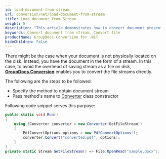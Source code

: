 ```yaml
---
id: load-document-from-stream
url: conversion/net/load-document-from-stream
title: Load document from Stream
weight: 5
description: "This article demonstrates how to convert document presented as stream using GroupDocs.Conversion for .NET API."
keywords: Convert document from stream, Convert file
productName: GroupDocs.Conversion for .NET
hideChildren: False
---
```

There might be the case when your document is not physically located on the disk. Instead, you have the document in the form of a stream. In this case, to avoid the overhead of saving stream as a file on disk, [**GroupDocs.Conversion**](https://products.groupdocs.com/conversion/net) enables you to convert the file streams directly.

The following are the steps to be followed:

*   Specify the method to obtain document stream
*   Pass method's name to [Converter](https://reference.groupdocs.com/conversion/net/groupdocs.conversion/converter) class constructor

Following code snippet serves this purpose:

```csharp
public static void Run()
{
    using (Converter converter = new Converter(GetFileStream)) 
    {
        PdfConvertOptions options = new PdfConvertOptions();
        converter.Convert("converted.pdf", options);
    }
}
private static Stream GetFileStream() => File.OpenRead("sample.docx");
```
